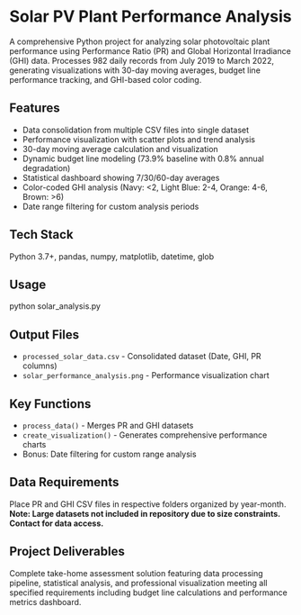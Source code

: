 # Solar PV Plant Performance Analysis

A comprehensive Python project for analyzing solar photovoltaic plant performance using Performance Ratio (PR) and Global Horizontal Irradiance (GHI) data. Processes 982 daily records from July 2019 to March 2022, generating visualizations with 30-day moving averages, budget line performance tracking, and GHI-based color coding.

## Features
- Data consolidation from multiple CSV files into single dataset
- Performance visualization with scatter plots and trend analysis  
- 30-day moving average calculation and visualization
- Dynamic budget line modeling (73.9% baseline with 0.8% annual degradation)
- Statistical dashboard showing 7/30/60-day averages
- Color-coded GHI analysis (Navy: <2, Light Blue: 2-4, Orange: 4-6, Brown: >6)
- Date range filtering for custom analysis periods

## Tech Stack
Python 3.7+, pandas, numpy, matplotlib, datetime, glob

## Usage
python solar_analysis.py


## Output Files
- `processed_solar_data.csv` - Consolidated dataset (Date, GHI, PR columns)
- `solar_performance_analysis.png` - Performance visualization chart

## Key Functions
- `process_data()` - Merges PR and GHI datasets
- `create_visualization()` - Generates comprehensive performance charts
- Bonus: Date filtering for custom range analysis

## Data Requirements
Place PR and GHI CSV files in respective folders organized by year-month. **Note: Large datasets not included in repository due to size constraints. Contact for data access.**

## Project Deliverables
Complete take-home assessment solution featuring data processing pipeline, statistical analysis, and professional visualization meeting all specified requirements including budget line calculations and performance metrics dashboard.
